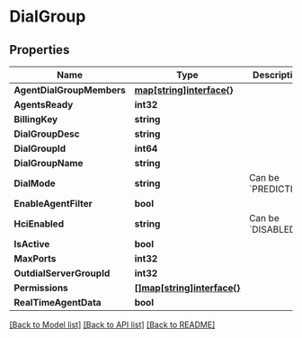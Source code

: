 # DialGroup

## Properties

Name | Type | Description | Notes
------------ | ------------- | ------------- | -------------
**AgentDialGroupMembers** | [**map[string]interface{}**](.md) |  | [optional] 
**AgentsReady** | **int32** |  | [optional] 
**BillingKey** | **string** |  | [optional] 
**DialGroupDesc** | **string** |  | [optional] 
**DialGroupId** | **int64** |  | [optional] 
**DialGroupName** | **string** |  | [optional] 
**DialMode** | **string** | Can be &#x60;PREDICTIVE&#x60; | [optional] 
**EnableAgentFilter** | **bool** |  | [optional] 
**HciEnabled** | **string** | Can be &#x60;DISABLED&#x60; | [optional] 
**IsActive** | **bool** |  | [optional] 
**MaxPorts** | **int32** |  | [optional] 
**OutdialServerGroupId** | **int32** |  | [optional] 
**Permissions** | [**[]map[string]interface{}**](map[string]interface{}.md) |  | [optional] 
**RealTimeAgentData** | **bool** |  | [optional] 

[[Back to Model list]](../README.md#documentation-for-models) [[Back to API list]](../README.md#documentation-for-api-endpoints) [[Back to README]](../README.md)


